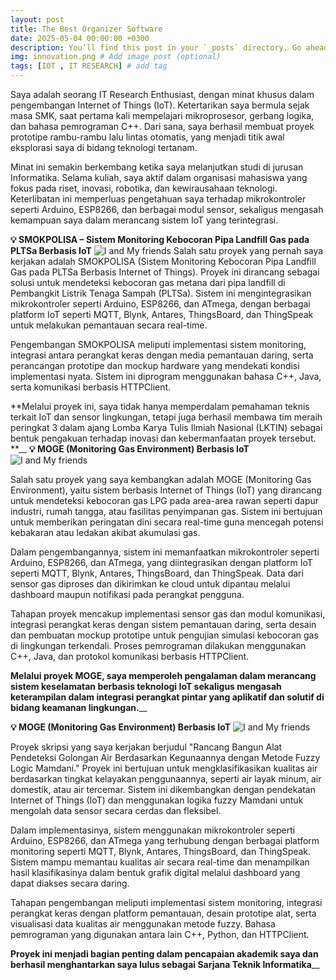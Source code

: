 ```yaml
---
layout: post
title: The Best Organizer Software
date: 2025-05-04 00:00:00 +0300
description: You’ll find this post in your `_posts` directory. Go ahead and edit it and re-build the site to see your changes. # Add post description (optional)
img: innovation.png # Add image post (optional)
tags: [IOT , IT RESEARCH] # add tag
---
```

Saya adalah seorang IT Research Enthusiast, dengan minat khusus dalam pengembangan Internet of Things (IoT). Ketertarikan saya bermula sejak masa SMK, saat pertama kali mempelajari mikroprosesor, gerbang logika, dan bahasa pemrograman C++. Dari sana, saya berhasil membuat proyek prototipe rambu-rambu lalu lintas otomatis, yang menjadi titik awal eksplorasi saya di bidang teknologi tertanam.

Minat ini semakin berkembang ketika saya melanjutkan studi di jurusan Informatika. Selama kuliah, saya aktif dalam organisasi mahasiswa yang fokus pada riset, inovasi, robotika, dan kewirausahaan teknologi. Keterlibatan ini memperluas pengetahuan saya terhadap mikrokontroler seperti Arduino, ESP8266, dan berbagai modul sensor, sekaligus mengasah kemampuan saya dalam merancang sistem IoT yang terintegrasi.

**💡 SMOKPOLISA – Sistem Monitoring Kebocoran Pipa Landfill Gas pada PLTSa Berbasis IoT**
![I and My friends]({{site.baseurl}}/assets/img/smokpolisa.png)
Salah satu proyek yang pernah saya kerjakan adalah SMOKPOLISA (Sistem Monitoring Kebocoran Pipa Landfill Gas pada PLTSa Berbasis Internet of Things). Proyek ini dirancang sebagai solusi untuk mendeteksi kebocoran gas metana dari pipa landfill di Pembangkit Listrik Tenaga Sampah (PLTSa). Sistem ini mengintegrasikan mikrokontroler seperti Arduino, ESP8266, dan ATmega, dengan berbagai platform IoT seperti MQTT, Blynk, Antares, ThingsBoard, dan ThingSpeak untuk melakukan pemantauan secara real-time.

Pengembangan SMOKPOLISA meliputi implementasi sistem monitoring, integrasi antara perangkat keras dengan media pemantauan daring, serta perancangan prototipe dan mockup hardware yang mendekati kondisi implementasi nyata. Sistem ini diprogram menggunakan bahasa C++, Java, serta komunikasi berbasis HTTPClient.

**Melalui proyek ini, saya tidak hanya memperdalam pemahaman teknis terkait IoT dan sensor lingkungan, tetapi juga berhasil membawa tim meraih peringkat 3 dalam ajang Lomba Karya Tulis Ilmiah Nasional (LKTIN) sebagai bentuk pengakuan terhadap inovasi dan kebermanfaatan proyek tersebut.
**__
**💡  MOGE (Monitoring Gas Environment) Berbasis IoT**
![I and My friends]({{site.baseurl}}/assets/img/moge.png)

Salah satu proyek yang saya kembangkan adalah MOGE (Monitoring Gas Environment), yaitu sistem berbasis Internet of Things (IoT) yang dirancang untuk mendeteksi kebocoran gas LPG pada area-area rawan seperti dapur industri, rumah tangga, atau fasilitas penyimpanan gas. Sistem ini bertujuan untuk memberikan peringatan dini secara real-time guna mencegah potensi kebakaran atau ledakan akibat akumulasi gas.

Dalam pengembangannya, sistem ini memanfaatkan mikrokontroler seperti Arduino, ESP8266, dan ATmega, yang diintegrasikan dengan platform IoT seperti MQTT, Blynk, Antares, ThingsBoard, dan ThingSpeak. Data dari sensor gas diproses dan dikirimkan ke cloud untuk dipantau melalui dashboard maupun notifikasi pada perangkat pengguna.

Tahapan proyek mencakup implementasi sensor gas dan modul komunikasi, integrasi perangkat keras dengan sistem pemantauan daring, serta desain dan pembuatan mockup prototipe untuk pengujian simulasi kebocoran gas di lingkungan terkendali. Proses pemrograman dilakukan menggunakan C++, Java, dan protokol komunikasi berbasis HTTPClient.

**Melalui proyek MOGE, saya memperoleh pengalaman dalam merancang sistem keselamatan berbasis teknologi IoT sekaligus mengasah keterampilan dalam integrasi perangkat pintar yang aplikatif dan solutif di bidang keamanan lingkungan.**__

**💡  MOGE (Monitoring Gas Environment) Berbasis IoT**
![I and My friends]({{site.baseurl}}/assets/img/mamdani.png)

Proyek skripsi yang saya kerjakan berjudul "Rancang Bangun Alat Pendeteksi Golongan Air Berdasarkan Kegunaannya dengan Metode Fuzzy Logic Mamdani." Proyek ini bertujuan untuk mengklasifikasikan kualitas air berdasarkan tingkat kelayakan penggunaannya, seperti air layak minum, air domestik, atau air tercemar. Sistem ini dikembangkan dengan pendekatan Internet of Things (IoT) dan menggunakan logika fuzzy Mamdani untuk mengolah data sensor secara cerdas dan fleksibel.

Dalam implementasinya, sistem menggunakan mikrokontroler seperti Arduino, ESP8266, dan ATmega yang terhubung dengan berbagai platform monitoring seperti MQTT, Blynk, Antares, ThingsBoard, dan ThingSpeak. Sistem mampu memantau kualitas air secara real-time dan menampilkan hasil klasifikasinya dalam bentuk grafik digital melalui dashboard yang dapat diakses secara daring.

Tahapan pengembangan meliputi implementasi sistem monitoring, integrasi perangkat keras dengan platform pemantauan, desain prototipe alat, serta visualisasi data kualitas air menggunakan metode fuzzy. Bahasa pemrograman yang digunakan antara lain C++, Python, dan HTTPClient.

**Proyek ini menjadi bagian penting dalam pencapaian akademik saya dan berhasil menghantarkan saya lulus sebagai Sarjana Teknik Informatika**__
